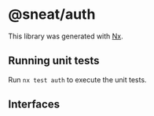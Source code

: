# @sneat/auth

This library was generated with [Nx](https://nx.dev).

## Running unit tests

Run `nx test auth` to execute the unit tests.

## Interfaces


